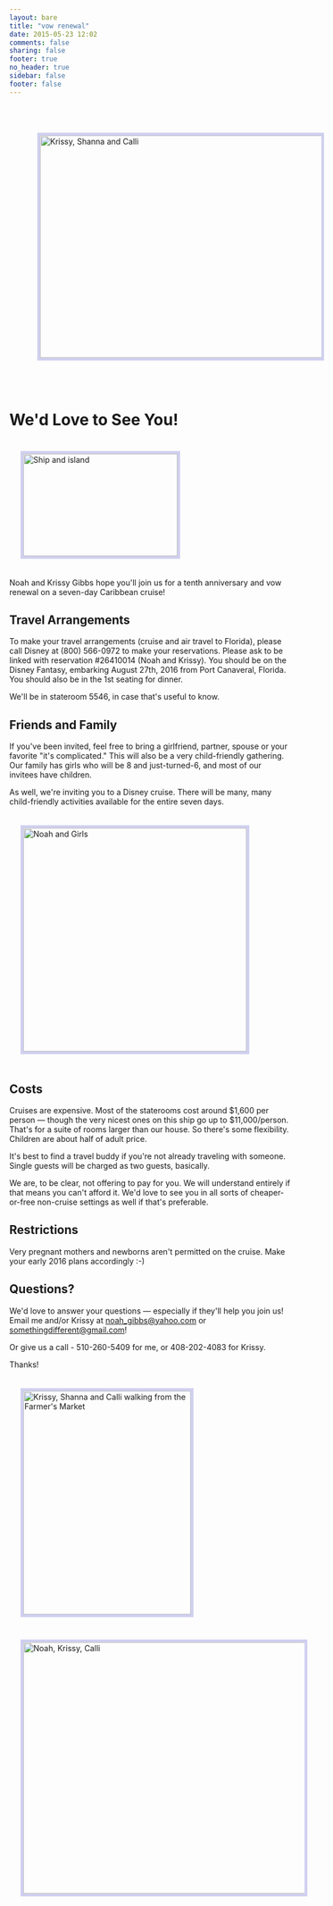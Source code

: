 ```yaml
---
layout: bare
title: "vow renewal"
date: 2015-05-23 12:02
comments: false
sharing: false
footer: true
no_header: true
sidebar: false
footer: false
---
```


<img src="/images/2013-Krissy-Girls.jpg" width="640" height="398" alt="Krissy, Shanna and Calli" style="border: 5px solid #D0D0F0; margin: 50px"></img>

<h1>We'd Love to See You!</h1>

<img class="pull-right" src="/images/ship-and-island.jpeg" width="276" height="183" alt="Ship and island" style="border: 5px solid #D0D0F0; margin: 20px;"></img>

Noah and Krissy Gibbs hope you'll join us for a tenth
anniversary and vow renewal on a seven-day Caribbean cruise!

<h2>Travel Arrangements</h2>

To make your travel arrangements (cruise and air travel to Florida), please
call Disney at (800) 566-0972 to make your reservations.
Please ask to be linked with reservation #26410014 (Noah and Krissy). You should be on
the Disney Fantasy, embarking August 27th, 2016 from Port Canaveral, Florida. You
should also be in the 1st seating for dinner.

We'll be in stateroom 5546, in case that's useful to know.

<h2>Friends and Family</h2>

If you've been invited, feel free to bring a girlfriend, partner, spouse
or your favorite "it's complicated." This will also be a very child-friendly
gathering. Our family has girls who will be 8 and just-turned-6, and most of
our invitees have children.

As well, we're inviting you to a Disney cruise. There will be many, many child-friendly activities
available for the entire seven days.

<img class="pull-left" src="/images/2013-Noah-Girls.jpg" width="400" height="400" alt="Noah and Girls" style="border: 5px solid #D0D0F0; margin: 20px;"></img>

<h2>Costs</h2>

Cruises are expensive. Most of the staterooms cost around $1,600 per
person &mdash; though the very nicest ones on this ship go up to
$11,000/person. That's for a suite of rooms larger than our house. So
there's some flexibility. Children are about half of adult price.

It's best to find a travel buddy if you're not already traveling with
someone. Single guests will be charged as two guests, basically.

We are, to be clear, not offering to pay for you. We will understand
entirely if that means you can't afford it. We'd love to see you in
all sorts of cheaper-or-free non-cruise settings as well if that's
preferable.

<h2>Restrictions</h2>

Very pregnant mothers and newborns aren't permitted on the cruise. Make
your early 2016 plans accordingly :-)

<h2> Questions? </h2>

We'd love to answer your questions &mdash; especially if they'll help you join us!
Email me and/or Krissy at noah_gibbs@yahoo.com or somethingdifferent@gmail.com!

Or give us a call - 510-260-5409 for me, or 408-202-4083 for Krissy.

Thanks!

<img class="pull-left" src="/images/2014-KSC-Walking.jpg" width="300" height="400" alt="Krissy, Shanna and Calli walking from the Farmer's Market" style="border: 5px solid #D0D0F0; margin: 20px;"></img><img class="pull-left" src="/images/2014-NKC-Faces.jpg" width="550" height="450" alt="Noah, Krissy, Calli" style="border: 5px solid #D0D0F0; margin: 20px;"></img>
